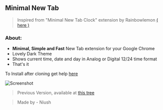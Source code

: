 ## Minimal New Tab
> Inspired from "Minimal New Tab Clock" extension by Rainbowlemon [( here )](https://chrome.google.com/webstore/detail/minimal-new-tab-clock/impmanfocmgfodfbnhbmkkonnpcogfak)

### About:
- **Minimal, Simple and Fast** New Tab extension for your Google Chrome
- Lovely Dark Theme
- Shows current time, date and day in Analog or Digital 12/24 time format
- That's it

To Install after cloning get help [here](https://stackoverflow.com/questions/23055651/disable-developer-mode-extensions-pop-up-in-chrome/38011386#38011386 "Because not available in store") 

![Screenshot](https://i.imgur.com/0TtE75z.png "Screenshot")

>Previous Version, available at [this tree](https://github.com/Niush/Minimal-New-Tab/tree/87d67f909618a9bc655e8ff70523ca8a17bede67 "View 1st Commit Tree")

>Made by - Niush